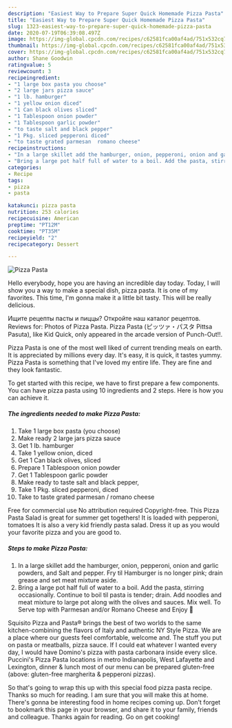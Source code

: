```yaml
---
description: "Easiest Way to Prepare Super Quick Homemade Pizza Pasta"
title: "Easiest Way to Prepare Super Quick Homemade Pizza Pasta"
slug: 1323-easiest-way-to-prepare-super-quick-homemade-pizza-pasta
date: 2020-07-19T06:39:08.497Z
image: https://img-global.cpcdn.com/recipes/c62581fca00af4ad/751x532cq70/pizza-pasta-recipe-main-photo.jpg
thumbnail: https://img-global.cpcdn.com/recipes/c62581fca00af4ad/751x532cq70/pizza-pasta-recipe-main-photo.jpg
cover: https://img-global.cpcdn.com/recipes/c62581fca00af4ad/751x532cq70/pizza-pasta-recipe-main-photo.jpg
author: Shane Goodwin
ratingvalue: 5
reviewcount: 3
recipeingredient:
- "1 large box pasta you choose"
- "2 large jars pizza sauce"
- "1 lb. hamburger"
- "1 yellow onion diced"
- "1 Can black olives sliced"
- "1 Tablespoon onion powder"
- "1 Tablespoon garlic powder"
- "to taste salt and black pepper"
- "1 Pkg. sliced pepperoni diced"
- "to taste grated parmesan  romano cheese"
recipeinstructions:
- "In a large skillet add the hamburger, onion, pepperoni, onion and garlic powders, and Salt and pepper. Fry til Hamburger is no longer pink; drain grease and set meat mixture aside."
- "Bring a large pot half full of water to a boil. Add the pasta, stirring occasionally. Continue to boil til pasta is tender; drain. Add noodles and meat mixture to large pot along with the olives and sauces. Mix well. To Serve top with Parmesan and/or Romano Cheese and Enjoy 🥰"
categories:
- Recipe
tags:
- pizza
- pasta

katakunci: pizza pasta 
nutrition: 253 calories
recipecuisine: American
preptime: "PT12M"
cooktime: "PT35M"
recipeyield: "2"
recipecategory: Dessert

---
```



![Pizza Pasta](https://img-global.cpcdn.com/recipes/c62581fca00af4ad/751x532cq70/pizza-pasta-recipe-main-photo.jpg)

Hello everybody, hope you are having an incredible day today. Today, I will show you a way to make a special dish, pizza pasta. It is one of my favorites. This time, I'm gonna make it a little bit tasty. This will be really delicious.

Ищите рецепты пасты и пиццы? Откройте наш каталог рецептов. Reviews for: Photos of Pizza Pasta. Pizza Pasta (ピッツァ・パスタ Pittsa Pasuta), like Kid Quick, only appeared in the arcade version of Punch-Out!!.

Pizza Pasta is one of the most well liked of current trending meals on earth. It is appreciated by millions every day. It's easy, it is quick, it tastes yummy. Pizza Pasta is something that I've loved my entire life. They are fine and they look fantastic.


To get started with this recipe, we have to first prepare a few components. You can have pizza pasta using 10 ingredients and 2 steps. Here is how you can achieve it.

<!--inarticleads1-->

##### The ingredients needed to make Pizza Pasta:

1. Take 1 large box pasta (you choose)
1. Make ready 2 large jars pizza sauce
1. Get 1 lb. hamburger
1. Take 1 yellow onion, diced
1. Get 1 Can black olives, sliced
1. Prepare 1 Tablespoon onion powder
1. Get 1 Tablespoon garlic powder
1. Make ready to taste salt and black pepper,
1. Take 1 Pkg. sliced pepperoni, diced
1. Take to taste grated parmesan / romano cheese


Free for commercial use No attribution required Copyright-free. This Pizza Pasta Salad is great for summer get togethers! It is loaded with pepperoni, tomatoes It is also a very kid friendly pasta salad. Dress it up as you would your favorite pizza and you are good to. 

<!--inarticleads2-->

##### Steps to make Pizza Pasta:

1. In a large skillet add the hamburger, onion, pepperoni, onion and garlic powders, and Salt and pepper. Fry til Hamburger is no longer pink; drain grease and set meat mixture aside.
1. Bring a large pot half full of water to a boil. Add the pasta, stirring occasionally. Continue to boil til pasta is tender; drain. Add noodles and meat mixture to large pot along with the olives and sauces. Mix well. To Serve top with Parmesan and/or Romano Cheese and Enjoy 🥰


Squisito Pizza and Pasta® brings the best of two worlds to the same kitchen-combining the flavors of Italy and authentic NY Style Pizza. We are a place where our guests feel comfortable, welcome and. The stuff you put on pasta or meatballs, pizza sauce. If I could eat whatever I wanted every day, I would have Domino&#39;s pizza with pasta carbonara inside every slice. Puccini&#39;s Pizza Pasta locations in metro Indianapolis, West Lafayette and Lexington, dinner &amp; lunch most of our menu can be prepared gluten-free (above: gluten-free margherita &amp; pepperoni pizzas). 

So that's going to wrap this up with this special food pizza pasta recipe. Thanks so much for reading. I am sure that you will make this at home. There's gonna be interesting food in home recipes coming up. Don't forget to bookmark this page in your browser, and share it to your family, friends and colleague. Thanks again for reading. Go on get cooking!
